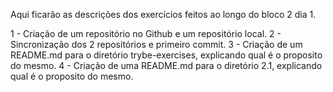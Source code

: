 Aqui ficarão as descrições dos exercícios feitos ao longo do bloco 2 dia 1.

1 - Criação de um repositório no Github e um repositório local.
2 - Sincronização dos 2 repositórios e primeiro commit.
3 - Criação de um README.md para o diretório trybe-exercises, explicando qual é o proposito do mesmo.
4 - Criação de uma README.md para o diretório 2.1, explicando qual é o proposito do mesmo.
